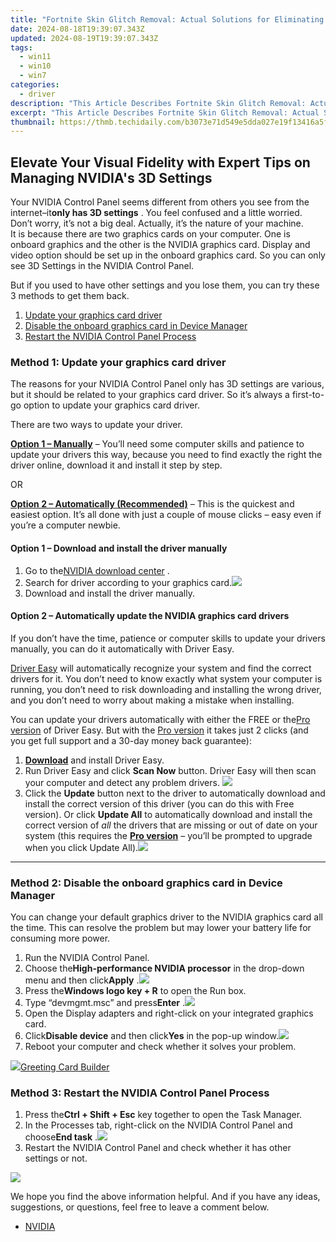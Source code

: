 ```yaml
---
title: "Fortnite Skin Glitch Removal: Actual Solutions for Eliminating Edit Lag"
date: 2024-08-18T19:39:07.343Z
updated: 2024-08-19T19:39:07.343Z
tags:
  - win11
  - win10
  - win7
categories:
  - driver
description: "This Article Describes Fortnite Skin Glitch Removal: Actual Solutions for Eliminating Edit Lag"
excerpt: "This Article Describes Fortnite Skin Glitch Removal: Actual Solutions for Eliminating Edit Lag"
thumbnail: https://thmb.techidaily.com/b3073e71d549e5dda027e19f13416a5fe4cf0a11fd5d20364906665ccf8e2b9a.jpg
---
```


## Elevate Your Visual Fidelity with Expert Tips on Managing NVIDIA's 3D Settings

Your NVIDIA Control Panel seems different from others you see from the internet–it**only has 3D settings** . You feel confused and a little worried. Don’t worry, it’s not a big deal. Actually, it’s the nature of your machine.  
 It is because there are two graphics cards on your computer. One is onboard graphics and the other is the NVIDIA graphics card. Display and video option should be set up in the onboard graphics card. So you can only see 3D Settings in the NVIDIA Control Panel.

 But if you used to have other settings and you lose them, you can try these 3 methods to get them back.

1. [Update your graphics card driver](https://tools.techidaily.com/drivereasy/download/)
2. [Disable the onboard graphics card in Device Manager](https://tools.techidaily.com/drivereasy/download/)
3. [Restart the NVIDIA Control Panel Process](https://tools.techidaily.com/drivereasy/download/)

### Method 1: Update your graphics card driver

 The reasons for your NVIDIA Control Panel only has 3D settings are various, but it should be related to your graphics card driver. So it’s always a first-to-go option to update your graphics card driver.

There are two ways to update your driver.

**[Option 1 – Manually](https://tools.techidaily.com/drivereasy/download/)** [](https://tools.techidaily.com/drivereasy/download/) – You’ll need some computer skills and patience to update your drivers this way, because you need to find exactly the right the driver online, download it and install it step by step.

OR

**[Option 2 – Automatically (Recommended)](https://www.drivereasy.com/knowledge/solved-only-3d-settings-in-nvidia-control-panel/#op2)**  – This is the quickest and easiest option. It’s all done with just a couple of mouse clicks – easy even if you’re a computer newbie.

#### **Option 1 –** **Download and install the driver manually**

1. Go to the[NVIDIA download center](https://tools.techidaily.com/drivereasy/download/) .
2. Search for driver according to your graphics card.![](https://images.drivereasy.com/wp-content/uploads/2019/07/nvidia.jpg)
3. Download and install the driver manually.

#### **Option 2 – Automatically update the NVIDIA graphics card drivers**

 If you don’t have the time, patience or computer skills to update your drivers manually, you can do it automatically with Driver Easy.

[Driver Easy](https://tools.techidaily.com/drivereasy/download/) will automatically recognize your system and find the correct drivers for it. You don’t need to know exactly what system your computer is running, you don’t need to risk downloading and installing the wrong driver, and you don’t need to worry about making a mistake when installing.

 You can update your drivers automatically with either the FREE or the[Pro version](https://tools.techidaily.com/drivereasy/download/) of Driver Easy. But with the [Pro version](https://tools.techidaily.com/drivereasy/download/) [](https://tools.techidaily.com/drivereasy/download/) it takes just 2 clicks (and you get full support and a 30-day money back guarantee):

1. **[Download](https://tools.techidaily.com/drivereasy/download/)**  and install Driver Easy.
2. Run Driver Easy and click **Scan Now** button. Driver Easy will then scan your computer and detect any problem drivers. ![](https://images.drivereasy.com/wp-content/uploads/2019/07/g1.jpg)
3. Click the **Update** button next to the driver to automatically download and install the correct version of this driver (you can do this with Free version). Or click **Update All** to automatically download and install the correct version of _all_ the drivers that are missing or out of date on your system (this requires the **[Pro version](https://tools.techidaily.com/drivereasy/download/)**  – you’ll be prompted to upgrade when you click Update All).![](https://images.drivereasy.com/wp-content/uploads/2019/07/g3.jpg)

---

### Method 2: Disable the onboard graphics card in Device Manager

 You can change your default graphics driver to the NVIDIA graphics card all the time. This can resolve the problem but may lower your battery life for consuming more power.

1. Run the NVIDIA Control Panel.
2. Choose the**High-performance NVIDIA processor** in the drop-down menu and then click**Apply** .![](https://images.drivereasy.com/wp-content/uploads/2019/07/n1.jpg)
3. Press the**Windows logo key + R** to open the Run box.
4. Type “devmgmt.msc” and press**Enter** .![](https://images.drivereasy.com/wp-content/uploads/2019/07/device-manager.jpg)
5. Open the Display adapters and right-click on your integrated graphics card.
6. Click**Disable device** and then click**Yes** in the pop-up window.![](https://images.drivereasy.com/wp-content/uploads/2019/07/n2.jpg)
7. Reboot your computer and check whether it solves your problem.

<!-- affiliate ads begin -->
<a href="https://secure.2checkout.com/order/checkout.php?PRODS=2067133&QTY=1&AFFILIATE=108875&CART=1"><img src="https://www.pearlmountainsoft.com/n_img/product/gcb/banScrn.jpg" border="0">Greeting Card Builder</a>
<!-- affiliate ads end -->
### Method 3: Restart the NVIDIA Control Panel Process

1. Press the**Ctrl + Shift + Esc** key together to open the Task Manager.
2. In the Processes tab, right-click on the NVIDIA Control Panel and choose**End task** .![](https://images.drivereasy.com/wp-content/uploads/2019/07/n4.jpg)
3. Restart the NVIDIA Control Panel and check whether it has other settings or not.
<!-- affiliate ads begin -->
<a href="https://shop.incomedia.eu/order/checkout.php?PRODS=39655089&QTY=1&AFFILIATE=108875&CART=1"><img src="https://incomedia.eu/files/images/affiliates/wa/01_WA_728x90.jpg" border="0"></a>
<!-- affiliate ads end -->

 We hope you find the above information helpful. And if you have any ideas, suggestions, or questions, feel free to leave a comment below.

* [NVIDIA](https://tools.techidaily.com/drivereasy/download/)

<ins class="adsbygoogle"
     style="display:block"
     data-ad-format="autorelaxed"
     data-ad-client="ca-pub-7571918770474297"
     data-ad-slot="1223367746"></ins>



<ins class="adsbygoogle"
     style="display:block"
     data-ad-client="ca-pub-7571918770474297"
     data-ad-slot="8358498916"
     data-ad-format="auto"
     data-full-width-responsive="true"></ins>


